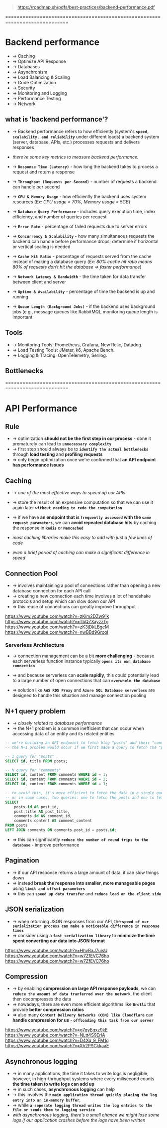 > https://roadmap.sh/pdfs/best-practices/backend-performance.pdf

============================================================================
# Backend performance
* -> Caching
* -> Optimize API Response
* -> Databases
* -> Asynchronism
* -> Load Balancing & Scaling
* -> Code Optimization
* -> Security
* -> Monitoring and Logging
* -> Performance Testing
* -> Network

## what is 'backend performance'?
* -> Backend performance refers to how efficiently (system's **`speed, scalability, and reliability`** under different loads) a backend system (server, database, APIs, etc.) processes requests and delivers responses

* _there're some key metrics to measure backend performance:_
* -> **`Response Time (Latency)`** - how long the backend takes to process a request and return a response
* -> **`Throughput (Requests per Second)`** - number of requests a backend can handle per second
* -> **`CPU & Memory Usage`** - how efficiently the backend uses system resources (_Ex: CPU usage = 70%, Memory usage = 5GB_)
* -> **`Database Query Performance`** - includes query execution time, index efficiency, and number of queries per request
* -> **`Error Rate`** - percentage of failed requests due to server errors
* -> **`Concurrency & Scalability`** - how many simultaneous requests the backend can handle before performance drops; determine if horizontal or vertical scaling is needed
* -> **`Cache Hit Ratio`** - percentage of requests served from the cache instead of making a database query (_Ex: 80% cache hit ratio means 80% of requests don’t hit the database => faster performance_)
* -> **`Network Latency & Bandwidth`** -  the time taken for data transfer between client and server
* -> **`Uptime & Availability`** - percentage of time the backend is up and running
* -> **`Queue Length (Background Jobs)`** - if the backend uses background jobs (e.g., message queues like RabbitMQ), monitoring queue length is important

## Tools
* -> Monitoring Tools: Prometheus, Grafana, New Relic, Datadog.
* -> Load Testing Tools: JMeter, k6, Apache Bench.
* -> Logging & Tracing: OpenTelemetry, Serilog.

## Bottlenecks

============================================================================
# API Performance

## Rule
* -> optimization **should not be the first step in our process** - done it prematurely can lead to **`unnecessary complexity`**
* -> first step should always be to **`identify the actual bottlenecks`** through **load testing** and **profiling requests**
* => only begin optimization once we're confirmed that **an API endpoint has performance issues**

## Caching
* -> _one of the most effective ways to speed up our APIs_
* -> store the result of an expensive computation so that we can use it again later **`without needing to redo the computation`**

* => if we have **an endpoint that is `frequently accessed` with the `same request parameters`**, we can **avoid repeated database hits** by caching the response in **`Redis`** or **`Memcached`**
* _most caching libraries make this easy to add with just a few lines of code_
* _even a brief period of caching can make a significant difference in speed_

## Connection Pool
* -> involves maintaining a pool of connections rather than opening a new database connection for each API call 
* -> creating a new connection each time involves a lot of handshake protocols and setup which can slow down our API
* => this reuse of connections can greatly improve throughput

https://www.youtube.com/watch?v=zKim2DZw91k
https://www.youtube.com/watch?v=TbQZXayzzTg
https://www.youtube.com/watch?v=zK3jDkLBgcM
https://www.youtube.com/watch?v=nwBBd9GrcqI

### Serverless Architecture
* -> connection management can be a bit **more challenging** - because each serverless function instance typically **`opens its own database connection`**
* -> and because serverless can **scale rapidly**, this could potentially lead to a large number of open connections that can **`overwhelm the database`** 

* => solution like **`AWS RDS Proxy`** and **`Azure SQL Database serverless`** are designed to handle this situation and manage connection pooling 

## N+1 query problem
* -> _closely related to database performance_
* -> the N+1 problem is a common inefficient that can occur when accessing data of an entity and its related entities
  
```sql - Ex:
-- we're building an API endpoint to fetch blog "posts" and their "comments"; 
-- the N+1 problem would occur if we first made a query to fetch the "posts" and then for each post, we made another query to fetch its "comments"

-- 1 query for "posts"
SELECT id, title FROM posts;

-- N query for "comments"
SELECT id, content FROM comments WHERE id = 1;
SELECT id, content FROM comments WHERE id = 2;
SELECT id, content FROM comments WHERE id = 3;
```

```sql - solution
-- to avoid this, it's more efficient to fetch the data in a single query 
-- or in some cases, two queries: one to fetch the posts and one to fetch all the comments for those posts
SELECT 
    posts.id AS post_id, 
    post.title AS post_title, 
    comments.id AS comment_id,
    comments.content AS comment_content
FROM posts
LEFT JOIN comments ON comments.post_id = posts.id;
```

* => this can significantly **`reduce the number of round trips to the database`** - improve performance

## Pagination
* -> if our API response returns a large amount of data, it can slow things down
* => instead **break the response into smaller, more manageable pages** using **`limit and offset parameters`**
* => this can **`speed up data transfer`** and **`reduce load on the client side`**

## JSON serialization
* -> when returning JSON responses from our API, the **`speed of our serialization process can make a noticeable difference in response times`**
* => consider using a **`fast serialization library`** to **minimize the time spent converting our data into JSON format**

https://www.youtube.com/watch?v=HhyBaJ7uisU
https://www.youtube.com/watch?v=w7ZfEVC76ho
https://www.youtube.com/watch?v=w7ZfEVC76ho

## Compression
* -> by enabling **compression on large API response payloads**, we can **`reduce the amount of data tranferred over the network`**, the client then decompresses the data
* => nowadays, there are even more efficient algorithms like **`Brotli`** that provide **better compression ratios**
* => also many **`Content Delivery Networks (CDN) like Cloudflare`** can **handle compression for us** - **`offloading this task from our server`**

https://www.youtube.com/watch?v=g7qyEgxz9kE
https://www.youtube.com/watch?v=NLtt4S9ErIA
https://www.youtube.com/watch?v=D4Xq_9_FM1g
https://www.youtube.com/watch?v=Xb2PSCkkaaE

## Asynchronous logging
* -> in many applications, the time it takes to write logs is negligible; however, in high-throughput systems where every milisecond counts **the time taken to write logs can add up**
* => in such cases, **asynchronous logging** can help 
* -> this involves the **`main application thread quickly placing the log entry into an in-memory buffer`**, 
* -> while **`a seperate logging thread writes the log entries to the file or sends them to logging service`**
* _with asynchronous logging, there's a small chance we might lose some logs if our application crashes before the logs have been written_